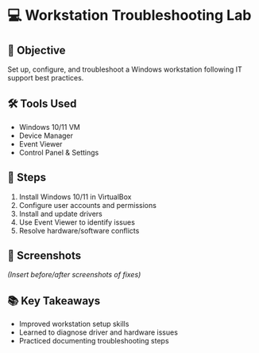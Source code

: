 # 💻 Workstation Troubleshooting Lab

## 🎯 Objective
Set up, configure, and troubleshoot a Windows workstation following IT support best practices.

## 🛠 Tools Used
- Windows 10/11 VM
- Device Manager
- Event Viewer
- Control Panel & Settings

## 📝 Steps
1. Install Windows 10/11 in VirtualBox
2. Configure user accounts and permissions
3. Install and update drivers
4. Use Event Viewer to identify issues
5. Resolve hardware/software conflicts

## 📸 Screenshots
*(Insert before/after screenshots of fixes)*

## 📚 Key Takeaways
- Improved workstation setup skills
- Learned to diagnose driver and hardware issues
- Practiced documenting troubleshooting steps
